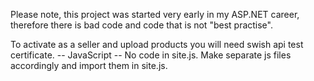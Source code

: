 Please note, this project was started very early in my ASP.NET career, therefore there is bad code and code that is not "best practise".

To activate as a seller and upload products you will need swish api test certificate. 
-- JavaScript --
No code in site.js. Make separate js files accordingly and import them in site.js.
